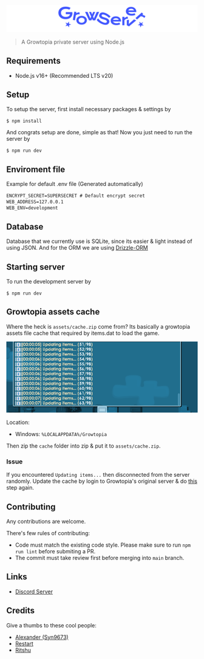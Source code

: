![Example](/assets/ignore/banner.png)

> A Growtopia private server using Node.js

## Requirements

- Node.js v16+ (Recommended LTS v20)

## Setup

To setup the server, first install necessary packages & settings by

```
$ npm install
```

And congrats setup are done, simple as that!
Now you just need to run the server by

```
$ npm run dev
```

## Enviroment file

Example for default .env file (Generated automatically)

```
ENCRYPT_SECRET=SUPERSECRET # Default encrypt secret
WEB_ADDRESS=127.0.0.1
WEB_ENV=development
```

## Database

Database that we currently use is SQLite, since its easier & light instead of using JSON.
And for the ORM we are using [Drizzle-ORM](https://orm.drizzle.team/)

## Starting server

To run the development server by

```
$ npm run dev
```

## Growtopia assets cache

Where the heck is `assets/cache.zip` come from? Its basically a growtopia assets file cache that required by items.dat to load the game.

![Example](/assets/ignore/updating_items.png)

Location:

- Windows: `%LOCALAPPDATA%/Growtopia`

Then zip the `cache` folder into zip & put it to `assets/cache.zip`.

### Issue

If you encountered `Updating items...` then disconnected from the server randomly. Update the cache by login to Growtopia's original server & do [this](#growtopia-assets-cache) step again.

## Contributing

Any contributions are welcome.

There's few rules of contributing:

- Code must match the existing code style. Please make sure to run `npm run lint` before submiting a PR.
- The commit must take review first before merging into `main` branch.

## Links

- [Discord Server](https://discord.gg/sGrxfKZY5t)

## Credits

Give a thumbs to these cool people:

- [Alexander (Syn9673)](https://github.com/Syn9673)
- [Restart](https://github.com/iRestartz)
- [Ritshu](https://github.com/Ritshu)
